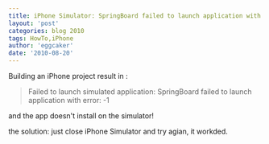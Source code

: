 ```yaml
---
title: iPhone Simulator: SpringBoard failed to launch application with error
layout: 'post'
categories: blog 2010
tags: HowTo,iPhone
author: 'eggcaker'
date: '2010-08-20'
--- 
```


Building an iPhone project result in :

> Failed to launch simulated application: SpringBoard failed to launch
application with error: -1

and the app doesn't install on the simulator!

the solution: just close iPhone Simulator and try agian, it workded.

